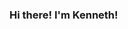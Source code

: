 ### Hi there! I'm Kenneth!

<!--
 👋 I'm a machine learning developer based in Maryland. I mainly specialize in deep learning and neural networks, but also enjoy competition programming and game design. In my free time I enjoy playing tennis, hanging out with friends, and playing games.

## :trophy: Achievements:
- National finalist representing my school in the American Computer Science League competition
- Received the Chinese Association for Science and Technology’s (CAST) Youth Elite Award
- Award winner at the national cCompetitive Informatics Tournament


-->
